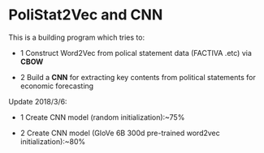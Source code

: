 # PoliStat2Vec and CNN

This is a building program which tries to:

- 1 Construct Word2Vec from polical statement data (FACTIVA .etc) via **CBOW**

- 2 Build a **CNN** for extracting key contents from political statements for economic forecasting

Update 2018/3/6:

- 1 Create CNN model (random initialization):~75%

- 2 Create CNN model (GloVe 6B 300d pre-trained word2vec initialization):~80%
